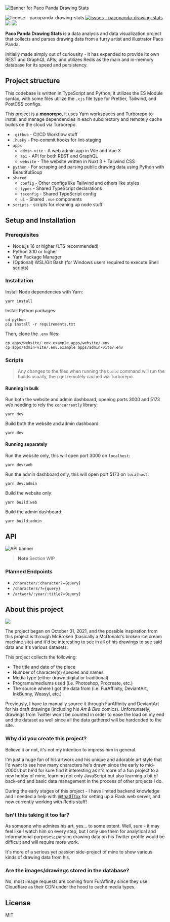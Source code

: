 ![Banner for Paco Panda Drawing Stats](https://user-images.githubusercontent.com/94678583/220274497-18b6a944-a759-469e-a10e-1d9b1ec6a95b.png)

![license - pacopanda-drawing-stats](https://img.shields.io/github/license/kuroji-fusky/pacopanda-drawing-stats?color=336600)
[![issues - pacopanda-drawing-stats](https://img.shields.io/github/issues/kuroji-fusky/pacopanda-drawing-stats)](https://github.com/kuroji-fusky/pacopanda-drawing-stats/issues)
![](https://img.shields.io/github/last-commit/kuroji-fusky/pacopanda-drawing-stats)
![](https://img.shields.io/github/contributors/kuroji-fusky/pacopanda-drawing-stats)

**Paco Panda Drawing Stats** is a data analysis and data visualization project
that collects and parses drawing data from a furry artist and illustrator Paco
Panda.

Initially made simply out of curiousity - it has expanded to provide its own
REST and GraphQL APIs, and utilizes Redis as the main and in-memory database for
its speed and persistency.

## Project structure

This codebase is written in TypeScript and Python; it utilizes the ES Module
syntax, with some files utilize the `.cjs` file type for Prettier, Tailwind, and
PostCSS configs.

This project is a [**monorepo**](https://monorepo.tools/#what-is-a-monorepo), it
uses Yarn workspaces and Turborepo to install and manage dependencies in each
subdirectory and remotely cache builds on the cloud via Turborepo.

- `.github` - CI/CD Workflow stuff
- `.husky` - Pre-commit hooks for lint-staging
- `apps`
  - `admin-vite` - A web admin app in Vite and Vue 3
  - `api` - API for both REST and GraphQL
  - `website` - The website written in Nuxt 3 + Tailwind CSS
- `python` - For scraping and parsing public drawing data using Python with
  BeautifulSoup
- `shared`
  - `config` - Other configs like Tailwind and others like styles
  - `types` - Shared TypeScript declarations
  - `tsconfig` - Shared TypeScript config
  - `ui` - Shared `.vue` components
- `scripts` - scripts for cleaning up node stuff

## Setup and Installation

### Prerequisites

- Node.js 16 or higher (LTS recommended)
- Python 3.10 or higher
- Yarn Package Manager
- (Optional) WSL/Git Bash (for Windows users required to execute Shell scripts)

### Installation

Install Node dependencies with Yarn:

```console
yarn install
```

Install Python packages:

```console
cd python
pip install -r requirements.txt
```

Then, clone the `.env` files:

```console
cp apps/website/.env.example apps/website/.env
cp apps/admin-vite/.env.example apps/admin-vite/.env
```

### Scripts

> Any changes to the files when running the `build` command will run the builds
> usually, then get remotely cached via Turborepo.

#### Running in bulk

Run both the website and admin dashboard, opening ports 3000 and 5173 w/o
needing to rely the `concurrently` library:

```console
yarn dev
```

Build both the website and admin dashboard:

```console
yarn dev
```

#### Running separately

Run the website only, this will open port 3000 on `localhost`:

```console
yarn dev:web
```

Run the admin dashboard only, this will open port 5173 on `localhost`:

```console
yarn dev:admin
```

Build the website only:

```console
yarn build:web
```

Build the admin dashboard:

```console
yarn build:admin
```

## API

![API banner](https://user-images.githubusercontent.com/94678583/203912229-9b6c2479-e999-4b36-9d54-205037691d18.png)

> **Note** Section WIP

### Planned Endpoints

- `/character/:character?={query}`
- `/characters/?={query}`
- `/artwork/:year/:title?={query}`

## About this project

![](https://user-images.githubusercontent.com/94678583/208869784-c68b5483-8e18-4d01-9163-d502b4cb40c5.png)

The project began on October 31, 2021, and the possible inspiration from this
project is through McBroken (basically a McDonald's broken ice cream machine
site) and it'd be interesting to see in all of his drawings to see said data and
it's various datasets.

This project collects the following:

- The title and date of the piece
- Number of character(s) species and names
- Media type (either drawn digital or traditional)
- Programs/mediums used (i.e. Photoshop, Procreate, etc.)
- The source where I got the data from (i.e. FurAffinity, DeviantArt, InkBunny,
  Weasyl, etc.)

Previously, I have to manually source it through FurAffinity and DeviantArt for
his draft drawings (including his _Art & Biro_ comics). Unfortunately, drawings
from Twitter won't be counted in order to ease the load on my end and the
dataset as well since all the data gathered will be hardcoded to the site.

### Why did you create this project?

Believe it or not, it's not my intention to impress him in general.

I'm just a huge fan of his artwork and his unique and adorable art style that
I'd want to see how many characters he's drawn since the early to mid-2000s but
he'd for sure find it interesting as it's more of a fun project to a new hobby
of mine, learning not only JavaScript but also learning a bit of back-end and
basic data management in the process of other projects I do.

During the early stages of this project - I have limited backend knowledge and I
needed a help with [@thatITfox][it] for setting up a Flask web server, and now
currently working with Redis stuff!

### Isn't this taking it too far?

As someone who admires his art, yes... to some extent. Well, sure - it may feel
like I watch him on every step, but I only use them for analytical and
informational purposes; parsing drawing data on his Twitter profile would be
difficult and will require more work.

It's more of a serious yet passion side-project of mine to show various kinds of
drawing data from his.

### Are the images/drawings stored in the database?

No, most image requests are coming from FurAffinity since they use Cloudflare as
their CDN under the hood to cache media types.

## License

MIT

[it]: https://github.com/thatITfox

